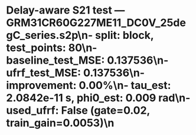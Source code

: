 # Delay-aware S21 test — GRM31CR60G227ME11_DC0V_25degC_series.s2p\n- split: block, test_points: 80\n- baseline_test_MSE: 0.137536\n- ufrf_test_MSE: 0.137536\n- improvement: 0.00%\n- tau_est: 2.0842e-11 s, phi0_est: 0.009 rad\n- used_ufrf: False (gate=0.02, train_gain=0.0053)\n